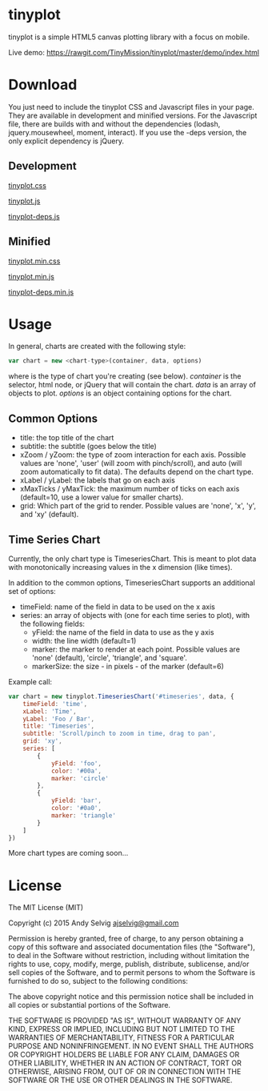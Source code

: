 # tinyplot

tinyplot is a simple HTML5 canvas plotting library with a focus on mobile.

Live demo: https://rawgit.com/TinyMission/tinyplot/master/demo/index.html


# Download

You just need to include the tinyplot CSS and Javascript files in your page.
They are available in development and minified versions.
For the Javascript file, there are builds with and without the dependencies (lodash, jquery.mousewheel, moment, interact).
If you use the -deps version, the only explicit dependency is jQuery.

## Development

[tinyplot.css](https://github.com/TinyMission/tinyplot/blob/master/build/tinyplot.css)

[tinyplot.js](https://github.com/TinyMission/tinyplot/blob/master/build/tinyplot.js)

[tinyplot-deps.js](https://github.com/TinyMission/tinyplot/blob/master/build/tinyplot-deps.js)

## Minified

[tinyplot.min.css](https://github.com/TinyMission/tinyplot/blob/master/build/tinyplot.min.css)

[tinyplot.min.js](https://github.com/TinyMission/tinyplot/blob/master/build/tinyplot.min.js)

[tinyplot-deps.min.js](https://github.com/TinyMission/tinyplot/blob/master/build/tinyplot-deps.min.js)


# Usage

In general, charts are created with the following style:

```javascript
var chart = new <chart-type>(container, data, options)
```

where <chart-type> is the type of chart you're creating (see below).
*container* is the selector, html node, or jQuery that will contain the chart.
*data* is an array of objects to plot.
*options* is an object containing options for the chart.

## Common Options

* title: the top title of the chart
* subtitle: the subtitle (goes below the title)
* xZoom / yZoom: the type of zoom interaction for each axis. Possible values are 'none', 'user' (will zoom with pinch/scroll), and auto (will zoom automatically to fit data). The defaults depend on the chart type.
* xLabel / yLabel: the labels that go on each axis
* xMaxTicks / yMaxTick: the maximum number of ticks on each axis (default=10, use a lower value for smaller charts).
* grid: Which part of the grid to render. Possible values are 'none', 'x', 'y', and 'xy' (default).

## Time Series Chart

Currently, the only chart type is TimeseriesChart.
This is meant to plot data with monotonically increasing values in the x dimension (like times).

In addition to the common options, TimeseriesChart supports an additional set of options:

* timeField: name of the field in data to be used on the x axis
* series: an array of objects with (one for each time series to plot), with the following fields:
  * yField: the name of the field in data to use as the y axis
  * width: the line width (default=1)
  * marker: the marker to render at each point. Possible values are 'none' (default), 'circle', 'triangle', and 'square'.
  * markerSize: the size - in pixels - of the marker (default=6)

Example call:

```javascript
var chart = new tinyplot.TimeseriesChart('#timeseries', data, {
    timeField: 'time',
    xLabel: 'Time',
    yLabel: 'Foo / Bar',
    title: 'Timeseries',
    subtitle: 'Scroll/pinch to zoom in time, drag to pan',
    grid: 'xy',
    series: [
        {
            yField: 'foo',
            color: '#00a',
            marker: 'circle'
        },
        {
            yField: 'bar',
            color: '#0a0',
            marker: 'triangle'
        }
    ]
})
```

More chart types are coming soon...


# License

The MIT License (MIT)

Copyright (c) 2015 Andy Selvig <ajselvig@gmail.com>

Permission is hereby granted, free of charge, to any person obtaining a copy
of this software and associated documentation files (the "Software"), to deal
in the Software without restriction, including without limitation the rights
to use, copy, modify, merge, publish, distribute, sublicense, and/or sell
copies of the Software, and to permit persons to whom the Software is
furnished to do so, subject to the following conditions:

The above copyright notice and this permission notice shall be included in
all copies or substantial portions of the Software.

THE SOFTWARE IS PROVIDED "AS IS", WITHOUT WARRANTY OF ANY KIND, EXPRESS OR
IMPLIED, INCLUDING BUT NOT LIMITED TO THE WARRANTIES OF MERCHANTABILITY,
FITNESS FOR A PARTICULAR PURPOSE AND NONINFRINGEMENT. IN NO EVENT SHALL THE
AUTHORS OR COPYRIGHT HOLDERS BE LIABLE FOR ANY CLAIM, DAMAGES OR OTHER
LIABILITY, WHETHER IN AN ACTION OF CONTRACT, TORT OR OTHERWISE, ARISING FROM,
OUT OF OR IN CONNECTION WITH THE SOFTWARE OR THE USE OR OTHER DEALINGS IN
THE SOFTWARE.